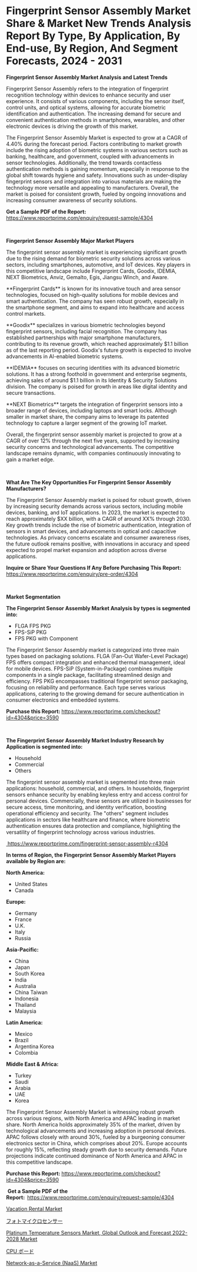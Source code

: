 <p><h1>Fingerprint Sensor Assembly Market Share & Market New Trends Analysis Report By Type, By Application, By End-use, By Region, And Segment Forecasts, 2024 - 2031</h1></p><p><strong>Fingerprint Sensor Assembly Market Analysis and Latest Trends</strong></p>
<p><p>Fingerprint Sensor Assembly refers to the integration of fingerprint recognition technology within devices to enhance security and user experience. It consists of various components, including the sensor itself, control units, and optical systems, allowing for accurate biometric identification and authentication. The increasing demand for secure and convenient authentication methods in smartphones, wearables, and other electronic devices is driving the growth of this market.</p><p>The Fingerprint Sensor Assembly Market is expected to grow at a CAGR of 4.40% during the forecast period. Factors contributing to market growth include the rising adoption of biometric systems in various sectors such as banking, healthcare, and government, coupled with advancements in sensor technologies. Additionally, the trend towards contactless authentication methods is gaining momentum, especially in response to the global shift towards hygiene and safety. Innovations such as under-display fingerprint sensors and integration into various materials are making the technology more versatile and appealing to manufacturers. Overall, the market is poised for consistent growth, fueled by ongoing innovations and increasing consumer awareness of security solutions.</p></p>
<p><strong>Get a Sample PDF of the Report:&nbsp;</strong> <a href="https://www.reportprime.com/enquiry/request-sample/4304">https://www.reportprime.com/enquiry/request-sample/4304</a></p>
<p>&nbsp;</p>
<p><strong>Fingerprint Sensor Assembly Major Market Players</strong></p>
<p><p>The fingerprint sensor assembly market is experiencing significant growth due to the rising demand for biometric security solutions across various sectors, including smartphones, automotive, and IoT devices. Key players in this competitive landscape include Fingerprint Cards, Goodix, IDEMIA, NEXT Biometrics, Anviz, Gemalto, Egis, Jiangsu Winch, and Aware.</p><p>**Fingerprint Cards** is known for its innovative touch and area sensor technologies, focused on high-quality solutions for mobile devices and smart authentication. The company has seen robust growth, especially in the smartphone segment, and aims to expand into healthcare and access control markets.</p><p>**Goodix** specializes in various biometric technologies beyond fingerprint sensors, including facial recognition. The company has established partnerships with major smartphone manufacturers, contributing to its revenue growth, which reached approximately $1.1 billion as of the last reporting period. Goodix's future growth is expected to involve advancements in AI-enabled biometric systems.</p><p>**IDEMIA** focuses on securing identities with its advanced biometric solutions. It has a strong foothold in government and enterprise segments, achieving sales of around $1.1 billion in its Identity & Security Solutions division. The company is poised for growth in areas like digital identity and secure transactions.</p><p>**NEXT Biometrics** targets the integration of fingerprint sensors into a broader range of devices, including laptops and smart locks. Although smaller in market share, the company aims to leverage its patented technology to capture a larger segment of the growing IoT market.</p><p>Overall, the fingerprint sensor assembly market is projected to grow at a CAGR of over 12% through the next five years, supported by increasing security concerns and technological advancements. The competitive landscape remains dynamic, with companies continuously innovating to gain a market edge.</p></p>
<p>&nbsp;</p>
<p><strong>What Are The Key Opportunities For Fingerprint Sensor Assembly Manufacturers?</strong></p>
<p><p>The Fingerprint Sensor Assembly market is poised for robust growth, driven by increasing security demands across various sectors, including mobile devices, banking, and IoT applications. In 2023, the market is expected to reach approximately $XX billion, with a CAGR of around XX% through 2030. Key growth trends include the rise of biometric authentication, integration of sensors in smart devices, and advancements in optical and capacitive technologies. As privacy concerns escalate and consumer awareness rises, the future outlook remains positive, with innovations in accuracy and speed expected to propel market expansion and adoption across diverse applications.</p></p>
<p><strong>Inquire or Share Your Questions If Any Before Purchasing This Report:</strong> <a href="https://www.reportprime.com/enquiry/pre-order/4304">https://www.reportprime.com/enquiry/pre-order/4304</a></p>
<p>&nbsp;</p>
<p><strong>Market Segmentation</strong></p>
<p><strong>The Fingerprint Sensor Assembly Market Analysis by types is segmented into:</strong></p>
<p><ul><li>FLGA FPS PKG</li><li>FPS-SiP PKG</li><li>FPS PKG with Component</li></ul></p>
<p><p>The Fingerprint Sensor Assembly market is categorized into three main types based on packaging solutions. FLGA (Fan-Out Wafer-Level Package) FPS offers compact integration and enhanced thermal management, ideal for mobile devices. FPS-SiP (System-in-Package) combines multiple components in a single package, facilitating streamlined design and efficiency. FPS PKG encompasses traditional fingerprint sensor packaging, focusing on reliability and performance. Each type serves various applications, catering to the growing demand for secure authentication in consumer electronics and embedded systems.</p></p>
<p><strong>Purchase this Report:&nbsp;</strong><a href="https://www.reportprime.com/checkout?id=4304&price=3590">https://www.reportprime.com/checkout?id=4304&price=3590</a></p>
<p>&nbsp;</p>
<p><strong>The Fingerprint Sensor Assembly Market Industry Research by Application is segmented into:</strong></p>
<p><ul><li>Household</li><li>Commercial</li><li>Others</li></ul></p>
<p><p>The fingerprint sensor assembly market is segmented into three main applications: household, commercial, and others. In households, fingerprint sensors enhance security by enabling keyless entry and access control for personal devices. Commercially, these sensors are utilized in businesses for secure access, time monitoring, and identity verification, boosting operational efficiency and security. The "others" segment includes applications in sectors like healthcare and finance, where biometric authentication ensures data protection and compliance, highlighting the versatility of fingerprint technology across various industries.</p></p>
<p><a href="https://www.reportprime.com/fingerprint-sensor-assembly-r4304">&nbsp;https://www.reportprime.com/fingerprint-sensor-assembly-r4304</a></p>
<p><strong>In terms of Region, the Fingerprint Sensor Assembly Market Players available by Region are:</strong></p>
<p>
    <p> <strong> North America: </strong>
        <ul>
            <li>United States</li>
            <li>Canada</li>
        </ul>
        </p> 
    <p> <strong> Europe: </strong>
        <ul>
            <li>Germany</li>
            <li>France</li>
            <li>U.K.</li>
            <li>Italy</li>
            <li>Russia</li>
        </ul>
        </p> 
    <p> <strong> Asia-Pacific: </strong>
        <ul>
            <li>China</li>
            <li>Japan</li>
            <li>South Korea</li>
            <li>India</li>
            <li>Australia</li>
            <li>China Taiwan</li>
            <li>Indonesia</li>
            <li>Thailand</li>
            <li>Malaysia</li>
        </ul>
        </p> 
    <p> <strong> Latin America: </strong>
        <ul>
            <li>Mexico</li>
            <li>Brazil</li>
            <li>Argentina Korea</li>
            <li>Colombia</li>
        </ul>
        </p> 
    <p> <strong> Middle East & Africa: </strong>
        <ul>
            <li>Turkey</li>
            <li>Saudi</li>
            <li>Arabia</li>
            <li>UAE</li>
            <li>Korea</li>
        </ul>
    </p>
    </p>
<p><p>The Fingerprint Sensor Assembly Market is witnessing robust growth across various regions, with North America and APAC leading in market share. North America holds approximately 35% of the market, driven by technological advancements and increasing adoption in personal devices. APAC follows closely with around 30%, fueled by a burgeoning consumer electronics sector in China, which comprises about 20%. Europe accounts for roughly 15%, reflecting steady growth due to security demands. Future projections indicate continued dominance of North America and APAC in this competitive landscape.</p></p>
<p><strong>Purchase this Report: </strong><a href="https://www.reportprime.com/checkout?id=4304&price=3590">https://www.reportprime.com/checkout?id=4304&price=3590</a></p>
<p>&nbsp;<strong>Get a Sample PDF of the Report:&nbsp;&nbsp;</strong><a href="https://www.reportprime.com/enquiry/request-sample/4304">https://www.reportprime.com/enquiry/request-sample/4304</a></p>
<p><strong></strong></p>
<p><p><a href="https://www.linkedin.com/pulse/vacation-rental-market-size-growing-cagr-111-report-covers-analysis-lhj8f?trackingId=GO2z843QSkWRaEZHyexHOg%3D%3D">Vacation Rental Market</a></p><p><a href="https://medium.com/@deonboer2023/photomicro-sensors-market-%E3%81%AE%E3%82%B0%E3%83%AD%E3%83%BC%E3%83%90%E3%83%AB%E5%B8%82%E5%A0%B4%E6%A6%82%E8%A6%81%E3%81%AF-%E4%B8%96%E7%95%8C%E3%81%8A%E3%82%88%E3%81%B3%E4%B8%BB%E8%A6%81%E5%B8%82%E5%A0%B4%E3%81%AB%E3%81%8A%E3%81%91%E3%82%8B%E6%A5%AD%E7%95%8C%E3%81%AB%E5%BD%B1%E9%9F%BF%E3%82%92%E4%B8%8E%E3%81%88%E3%82%8B%E4%B8%BB%E8%A6%81%E3%81%AA%E3%83%88%E3%83%AC%E3%83%B3%E3%83%89%E3%81%AB%E3%81%A4%E3%81%84%E3%81%A6-%E7%8B%AC%E8%87%AA%E3%81%AE%E8%A6%96%E7%82%B9%E3%82%92%E6%8F%90%E4%BE%9B%E3%81%97%E3%81%BE%E3%81%99-9a1660dbf2fa">フォトマイクロセンサー</a></p><p><a href="https://medium.com/@loganunn65756/the-global-platinum-temperature-sensors-market-global-outlook-and-forecast-2022-2028-market-is-99ef1873d032">Platinum Temperature Sensors Market, Global Outlook and Forecast 2022-2028 Market</a></p><p><a href="https://medium.com/@deonboer2023/cpu-board-market-%E3%81%AF-%E3%82%B3%E3%82%B9%E3%83%88%E7%AE%A1%E7%90%86%E3%81%A8%E5%8A%B9%E7%8E%87%E5%90%91%E4%B8%8A%E3%82%92%E5%84%AA%E5%85%88%E3%81%97%E3%81%BE%E3%81%99-%E3%81%95%E3%82%89%E3%81%AB-%E5%A0%B1%E5%91%8A%E6%9B%B8%E3%81%AF%E5%B8%82%E5%A0%B4%E3%81%AE%E9%9C%80%E8%A6%81%E9%9D%A2%E3%81%A8%E4%BE%9B%E7%B5%A6%E9%9D%A2%E3%81%AE%E4%B8%A1%E6%96%B9%E3%82%92%E3%82%AB%E3%83%90%E3%83%BC%E3%81%97%E3%81%A6%E3%81%84%E3%81%BE%E3%81%99-cpu-board-%E5%B8%82%E5%A0%B4%E3%81%AF-2024-%E3%81%8B%E3%82%89-12-8-cc0322d12029">CPU ボード</a></p><p><a href="https://issuu.com/reportprime-2/docs/network-as-a-service-naas-market-si_0d1798dcae9121">Network-as-a-Service (NaaS) Market</a></p></p>